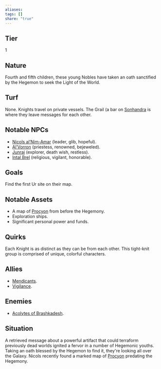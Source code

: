 ```yaml
---
aliases: 
tags: []
share: "true"
---
```

## Tier

1

## Nature

Fourth and fifth children, these young Nobles have taken an oath sanctified by the Hegemon to seek the Light of the World.

## Turf

None. Knights travel on private vessels. The Grail (a bar on [Sonhandra](../Procyon/Holt/Sonhandra.md) is where they leave messages for each other.

## Notable NPCs

- [Nicols al’Nim-Amar](Nicols%20al%E2%80%99Nim-Amar.md) (leader, glib, hopeful).
- [Al’Vorron](Al%E2%80%99Vorron.md) (priestess, renowned, bejeweled).
- [Junrai](Junrai.md) (explorer, death wish, restless).
- [Intal Brel](Intal%20Brel.md) (religious, vigilant, honorable).


## Goals

Find the first Ur site on their map.

## Notable Assets

- A map of [Procyon](../Procyon/index.md) from before the Hegemony.
- Exploration ships.
- Significant personal power and funds.


## Quirks

Each Knight is as distinct as they can be from each other. This tight-knit group is comprised of unique, colorful characters.

## Allies

- [Mendicants](./Mendicants.md).
- [Vigilance](./Vigilance.md).


## Enemies

- [Acolytes of Brashkadesh](./Acolytes%20of%20Brashkadesh.md).


## Situation

A retrieved message about a powerful artifact that could terraform previously dead worlds ignited a fervor in a number of Hegemonic youths. Taking an oath blessed by the Hegemon to find it, they're looking all over the Galaxy. Nicols recently found a marked map of [Procyon](../Procyon/index.md) predating the Hegemony.
